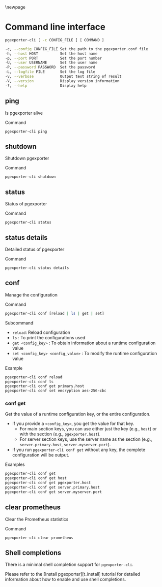 \newpage

# Command line interface

``` sh
pgexporter-cli [ -c CONFIG_FILE ] [ COMMAND ]

-c, --config CONFIG_FILE Set the path to the pgexporter.conf file
-h, --host HOST          Set the host name
-p, --port PORT          Set the port number
-U, --user USERNAME      Set the user name
-P, --password PASSWORD  Set the password
-L, --logfile FILE       Set the log file
-v, --verbose            Output text string of result
-V, --version            Display version information
-?, --help               Display help
```

## ping
Is pgexporter alive

Command

```
pgexporter-cli ping
```

## shutdown
Shutdown pgexporter

Command

```
pgexporter-cli shutdown
```

## status
Status of pgexporter

Command

```
pgexporter-cli status
```

## status details
Detailed status of pgexporter

Command

```
pgexporter-cli status details
```

## conf

Manage the configuration

Command

``` sh
pgexporter-cli conf [reload | ls | get | set]
```

Subcommand

- `reload`: Reload configuration
- `ls` : To print the configurations used
- `get <config_key>` : To obtain information about a runtime configuration value
- `set <config_key> <config_value>` : To modify the runtime configuration value

Example

``` sh
pgexporter-cli conf reload
pgexporter-cli conf ls
pgexporter-cli conf get primary.host
pgexporter-cli conf set encryption aes-256-cbc
```

### conf get

Get the value of a runtime configuration key, or the entire configuration.

- If you provide a `<config_key>`, you get the value for that key.
  - For main section keys, you can use either just the key (e.g., `host`) or with the section (e.g., `pgexporter.host`).
  - For server section keys, use the server name as the section (e.g., `server.primary.host`, `server.myserver.port`).
- If you run `pgexporter-cli conf get` without any key, the complete configuration will be output.

Examples

```sh
pgexporter-cli conf get
pgexporter-cli conf get host
pgexporter-cli conf get pgexporter.host
pgexporter-cli conf get server.primary.host
pgexporter-cli conf get server.myserver.port
```

## clear prometheus
Clear the Prometheus statistics

Command

```
pgexporter-cli clear prometheus
```

## Shell completions

There is a minimal shell completion support for `pgexporter-cli`.

Please refer to the [Install pgexporter][t_install] tutorial for detailed information about how to enable and use shell completions.
